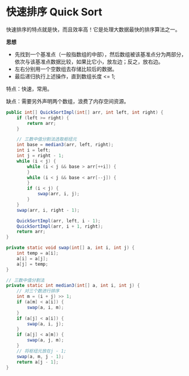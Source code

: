 # 快速排序 Quick Sort

快速排序的特点就是快，而且效率高！它是处理大数据最快的排序算法之一。

**思想**

- 先找到一个基准点（一般指数组的中部），然后数组被该基准点分为两部分，依次与该基准点数据比较，如果比它小，放左边；反之，放右边。
- 左右分别用一个空数组去存储比较后的数据。
- 最后递归执行上述操作，直到数组长度 <= 1;

特点：快速，常用。

缺点：需要另外声明两个数组，浪费了内存空间资源。

```java
public int[] QuickSortImpl(int[] arr, int left, int right) {
    if (left >= right) {
        return arr;
    }

    // 三数中值分割法选取枢纽元
    int base = median3(arr, left, right);
    int i = left;
    int j = right - 1;
    while (i < j) {
        while (i < j && base > arr[++i]) {
        }
        while (i < j && base < arr[--j]) {
        }
        if (i < j) {
            swap(arr, i, j);
        }
    }
    swap(arr, i, right - 1);

    QuickSortImpl(arr, left, i - 1);
    QuickSortImpl(arr, i + 1, right);
    return arr;
}

private static void swap(int[] a, int i, int j) {
    int temp = a[i];
    a[i] = a[j];
    a[j] = temp;
}

// 三数中值分割法
private static int median3(int[] a, int i, int j) {
    // 对三个数进行排序
    int m = (i + j) >> 1;
    if (a[m] < a[i]) {
        swap(a, i, m);
    }
    if (a[j] < a[i]) {
        swap(a, i, j);
    }
    if (a[j] < a[m]) {
        swap(a, j, m);
    }
    // 将枢纽元放在j - 1;
    swap(a, m, j - 1);
    return a[j - 1];
}
```

